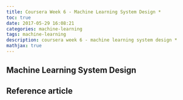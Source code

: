 ```yaml
---
title: Coursera Week 6 - Machine Learning System Design *
toc: true
date: 2017-05-29 16:08:21
categories: machine-learning
tags: machine-learning
description: coursera week 6 - machine learning system design * 
mathjax: true
---
```


<script type="text/x-mathjax-config">
  MathJax.Hub.Config({
    extensions: ["tex2jax.js"],
    jax: ["input/TeX"],
    tex2jax: {
      inlineMath: [ ['$','$'], ['\\(','\\)'] ],
      displayMath: [ ['$$','$$']],
      processEscapes: true
    }
  });
</script>
<script type="text/javascript" src="https://cdn.mathjax.org/mathjax/latest/MathJax.js?config=TeX-AMS_HTML,http://myserver.com/MathJax/config/local/local.js">
</script>


## Machine Learning System Design

## Reference article

[1]: /images/ml/ml-ng-w6-01-01.png

